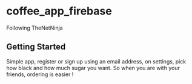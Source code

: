 # coffee_app_firebase
Following TheNetNinja

## Getting Started
Simple app, register or sign up using an email address, on settings, pick how black and how much sugar you want. So when you are with your friends, ordering is easier !

